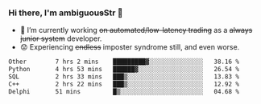 ### Hi there, I'm ambiguou~~s~~Str 👋

<!--
**ambiguoustexture/ambiguoustexture** is a ✨ _special_ ✨ repository because its `README.md` (this file) appears on your GitHub profile.

Here are some ideas to get you started:
-->
- 🔭 I’m currently working ~~on automated/low-latency trading~~ as a ~~always junior system~~ developer.
- :worried: Experiencing ~~endless~~ imposter syndrome still, and even worse.

<!--START_SECTION:waka-->

```txt
Other        7 hrs 2 mins    █████████▓░░░░░░░░░░░░░░░   38.16 %
Python       4 hrs 53 mins   ██████▓░░░░░░░░░░░░░░░░░░   26.54 %
SQL          2 hrs 33 mins   ███▒░░░░░░░░░░░░░░░░░░░░░   13.83 %
C++          2 hrs 22 mins   ███▒░░░░░░░░░░░░░░░░░░░░░   12.92 %
Delphi       51 mins         █▒░░░░░░░░░░░░░░░░░░░░░░░   04.68 %
```

<!--END_SECTION:waka-->
